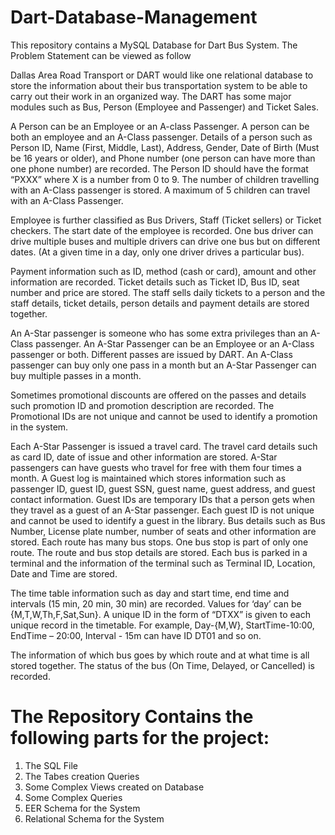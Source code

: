 # Dart-Database-Management
This repository contains a MySQL Database for Dart Bus System.
The Problem Statement can be viewed as follow

Dallas Area Road Transport or DART would like one relational database to store the information about their bus transportation system to be able to carry out their work in an organized way. The DART has some major modules such as Bus, Person (Employee and Passenger) and Ticket
Sales. 

A Person can be an Employee or an A-class Passenger. A person can be both an employee and an A-Class passenger. Details of a person such as Person ID, Name (First, Middle, Last), Address, Gender, Date of Birth (Must be 16 years or older), and Phone number (one person can have more than one phone number) are recorded. The Person ID should have the format “PXXX” where X is a number from 0 to 9. The number of children travelling with an A-Class passenger is stored. A maximum of 5 children can travel with an A-Class Passenger.

Employee is further classified as Bus Drivers, Staff (Ticket sellers) or Ticket checkers. The start date of the employee is recorded. One bus driver can drive multiple buses and multiple drivers can drive one bus but on different dates. (At a given time in a day, only one driver drives a particular bus).

Payment information such as ID, method (cash or card), amount and other information are recorded. Ticket details such as Ticket ID, Bus ID, seat number and price are stored. The staff sells daily tickets to a person and the staff details, ticket details, person details and  payment details are stored together.

An A-Star passenger is someone who has some extra privileges than an A-Class passenger. An A-Star Passenger can be an Employee or an A-Class passenger or both. Different passes are issued by DART. An A-Class passenger can buy only one pass in a month but an A-Star Passenger can buy multiple passes in a month.

Sometimes promotional discounts are offered on the passes and details such promotion ID and promotion description are recorded. The Promotional IDs are not unique and cannot be used to identify a promotion in the system.

Each A-Star Passenger is issued a travel card. The travel card details such as card ID, date of issue and other information are stored. A-Star passengers can have guests who travel for free with them four times a month. A Guest log is maintained which stores information such as passenger ID, guest ID, guest SSN, guest name, guest address, and guest contact information. Guest IDs are temporary IDs that a person gets when they travel as a guest of an A-Star passenger. Each guest ID is not unique and cannot be used to identify a guest in the library. Bus details such as Bus Number, License plate number, number of seats and other information are stored. Each route has many bus stops. One bus stop is part of only one route. The route and bus stop details are stored. Each bus is parked in a terminal and the information of the terminal such as Terminal ID, Location, Date and Time are stored.

The time table information such as day and start time, end time and intervals (15 min, 20 min, 30 min) are recorded. Values for ‘day’ can be {M,T,W,Th,F,Sat,Sun}. A unique ID in the form of “DTXX” is given to each unique record in the timetable. For example, Day-{M,W}, StartTime-10:00, EndTime – 20:00, Interval - 15m can have ID DT01 and so on.

The information of which bus goes by which route and at what time is all stored together. The status of the bus (On Time, Delayed, or Cancelled) is recorded.

# The Repository Contains the following parts for the project:
  1. The SQL File
  2. The Tabes creation Queries
  3. Some Complex Views created on Database
  4. Some Complex Queries
  5. EER Schema for the System
  6. Relational Schema for the System
  
  
